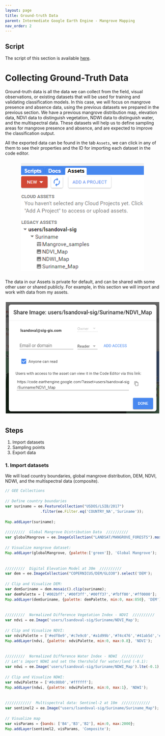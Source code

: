 ```yaml
---
layout: page
title: Ground-truth Data
parent: Intermediate Google Earth Engine - Mangrove Mapping
nav_order: 2
---
```


## Script
The script of this section is available [here]().

# Collecting Ground-Truth Data

Ground-truth data is all the data we can collect from the field, visual observations, or existing datasets that will be used for training and validating classification models. In this case, we will focus on mangrove presence and absence data, using the previous datasets we prepared in the previous section. We have a previous mangrove distribution map, elevation data, NDVI data to distinguish vegetation, NDWI data to distinguish water, and the multispectral data. These datasets will help us to define sampling areas for mangrove presence and absence, and are expected to improve the classification output.

All the exported data can be found in the tab `Assets`, we can click in any of them to see their properties and the ID for importing each dataset in the code editor.

<p align="center">
<img src="../images/mangrove/T5_2_01.png" vspace="10" width="400">
<p/>

The data in our Assets is private for default, and can be shared with some other user or shared publicly. For example, in this section we will import and work with data from my assets.

<p align="center">
<img src="../images/mangrove/T5_2_02.png" vspace="10" width="500">
<p/>

## Steps
1. Import datasets
2. Sampling points
3. Export data

### 1. Import datasets

We will load country boundaries, global mangrove distribution, DEM, NDVI, NDWI, and the multispectral data (composite).

```javascript
// GEE Collections

// Define country boundaries
var suriname = ee.FeatureCollection("USDOS/LSIB/2017")
                .filter(ee.Filter.eq('COUNTRY_NA','Suriname'));

Map.addLayer(suriname);

/////////  Global Mangrove Distribution Data  //////////
var globalMangrove = ee.ImageCollection("LANDSAT/MANGROVE_FORESTS").mosaic();

// Visualize mangrove dataset:
Map.addLayer(globalMangrove, {palette:['green']}, 'Global Mangrove');


/////////  Digital Elevation Model at 30m  //////////
var dem = ee.ImageCollection("COPERNICUS/DEM/GLO30").select('DEM');

// Clip and Visualize DEM:
var demSuriname = dem.mosaic().clip(suriname);
var demPalette = ['#002bff','#00f3ff','#00ff37','#fbff00','#ff0000'];
Map.addLayer(demSuriname, {palette: demPalette, min:0, max:850}, 'DEM');


/////////  Normalized Difference Vegetation Index - NDVI  //////////
var ndvi = ee.Image('users/lsandoval-sig/Suriname/NDVI_Map');

// Clip and Visualize NDVI:
var ndviPalette = ['#edf8e9','#c7e9c0','#a1d99b','#74c476','#41ab5d','#238b45','#005a32'];
Map.addLayer(ndvi, {palette: ndviPalette, min:0, max:0.8}, 'NDVI');


/////////  Normalized Difference Water Index - NDWI  //////////
// Let's import NDWI and set the thershold for water/land (-0.1):
var ndwi = ee.Image('users/lsandoval-sig/Suriname/NDWI_Map').lte(-0.1);

// Clip and Visualize NDWI:
var ndwiPalette = ['#0c00b0','#ffffff'];
Map.addLayer(ndwi, {palette: ndwiPalette, min:0, max:1}, 'NDWI');


////////////  Multispectral data: Sentinel-2 at 10m  /////////////
var sentinel2 = ee.Image("users/lsandoval-sig/Suriname/Suriname_Map");

// Visualize map
var visParams = {bands: ['B4','B3','B2'], min:0, max:2000};
Map.addLayer(sentinel2, visParams, 'Composite');
```

